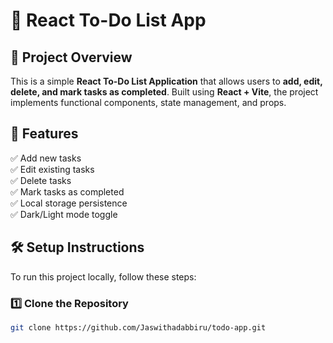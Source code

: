 
# 📝 React To-Do List App  

## 🚀 Project Overview  
This is a simple **React To-Do List Application** that allows users to **add, edit, delete, and mark tasks as completed**. Built using **React + Vite**, the project implements functional components, state management, and props.

## 📌 Features  
✅ Add new tasks  
✅ Edit existing tasks  
✅ Delete tasks  
✅ Mark tasks as completed  
✅ Local storage persistence  
✅ Dark/Light mode toggle  

## 🛠 Setup Instructions  
To run this project locally, follow these steps:  

### 1️⃣ Clone the Repository  
```bash
git clone https://github.com/Jaswithadabbiru/todo-app.git
